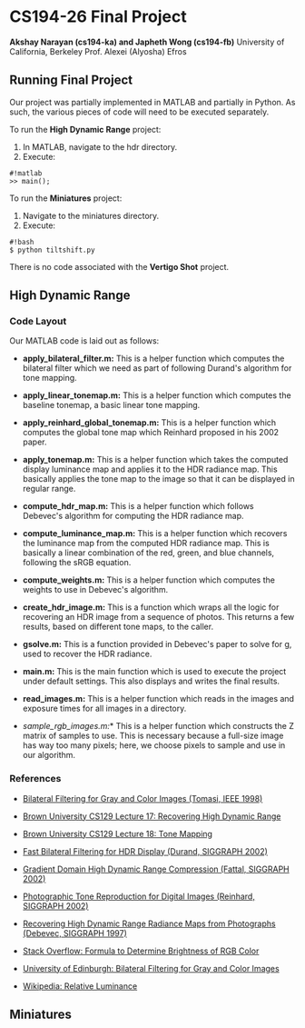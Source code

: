 # CS194-26 Final Project

**Akshay Narayan (cs194-ka) and Japheth Wong (cs194-fb)**
University of California, Berkeley
Prof. Alexei (Alyosha) Efros

## Running Final Project

Our project was partially implemented in MATLAB and partially in Python.  As such, the various pieces of code will need to be executed separately.

To run the **High Dynamic Range** project:
1. In MATLAB, navigate to the hdr directory.
2.  Execute:

```
#!matlab
>> main();
```

To run the **Miniatures** project:
1.  Navigate  to the miniatures directory.
2.  Execute:

```
#!bash
$ python tiltshift.py
```

There is no code associated with the **Vertigo Shot** project.

## High Dynamic Range

### Code Layout

Our MATLAB code is laid out as follows:

* **apply_bilateral_filter.m:** This is a helper function which computes the bilateral filter which we need as part of following Durand's algorithm for tone mapping.

* **apply_linear_tonemap.m:** This is a helper function which computes the baseline tonemap, a basic linear tone mapping.

* **apply_reinhard_global_tonemap.m:** This is a helper function which computes the global tone map which Reinhard proposed in his 2002 paper.

* **apply_tonemap.m:**  This is a helper function which takes the computed display luminance map and applies it to the HDR radiance map.  This basically applies the tone map to the image so that it can be displayed in regular range.

* **compute_hdr_map.m:**  This is a helper function which follows Debevec's algorithm for computing the HDR radiance map.

* **compute_luminance_map.m:**  This is a helper function which recovers the luminance map from the computed HDR radiance map.  This is basically a linear combination of the red, green, and blue channels, following the sRGB equation.

* **compute_weights.m:**  This is a helper function which computes the weights to use in Debevec's algorithm.

* **create_hdr_image.m:**  This is a function which wraps all the logic for recovering an HDR image from a sequence of photos.  This returns a few results, based on different tone maps, to the caller.

* **gsolve.m:**  This is a function provided in Debevec's paper to solve for g, used to recover the HDR radiance.

* **main.m:** This is the main function which is used to execute the project under default settings.  This also displays and writes the final results.

* **read_images.m:** This is a helper function which reads in the images and exposure times for all images in a directory.

* *sample_rgb_images.m:** This is a helper function which constructs the Z matrix of samples to use.  This is necessary because a full-size image has way too many pixels; here, we choose pixels to sample and use in our algorithm.

### References

* [Bilateral Filtering for Gray and Color Images (Tomasi, IEEE 1998)](https://www.cs.duke.edu/~tomasi/papers/tomasi/tomasiIccv98.pdf)

* [Brown University CS129 Lecture 17: Recovering High Dynamic Range](http://cs.brown.edu/courses/csci1290/lectures/17.pdf)

* [Brown University CS129 Lecture 18: Tone Mapping](http://cs.brown.edu/courses/csci1290/lectures/18.pdf)

* [Fast Bilateral Filtering for HDR Display (Durand, SIGGRAPH 2002)](http://people.csail.mit.edu/fredo/PUBLI/Siggraph2002/DurandBilateral.pdf)

* [Gradient Domain High Dynamic Range Compression (Fattal, SIGGRAPH 2002)](http://www.cs.huji.ac.il/~danix/hdr/hdrc.pdf)

* [Photographic Tone Reproduction for Digital Images (Reinhard, SIGGRAPH 2002)](http://www.cs.utah.edu/~reinhard/cdrom/tonemap.pdf)

* [Recovering High Dynamic Range Radiance Maps from Photographs (Debevec, SIGGRAPH 1997)](http://www.pauldebevec.com/Research/HDR/debevec-siggraph97.pdf)

* [Stack Overflow: Formula to Determine Brightness of RGB Color](http://stackoverflow.com/questions/596216/formula-to-determine-brightness-of-rgb-color)

* [University of Edinburgh: Bilateral Filtering for Gray and Color Images](http://homepages.inf.ed.ac.uk/rbf/CVonline/LOCAL_COPIES/MANDUCHI1/Bilateral_Filtering.html)

* [Wikipedia: Relative Luminance](https://en.wikipedia.org/wiki/Relative_luminance)

## Miniatures

